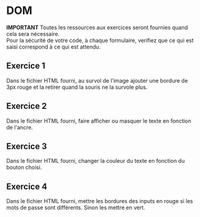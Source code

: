 # DOM

**IMPORTANT**
Toutes les ressources aux exercices seront fournies quand cela sera nécessaire.  
Pour la sécurité de votre code, à chaque formulaire, verifiez que ce qui est saisi correspond à ce qui est attendu.

## Exercice 1
Dans le fichier HTML fourni, au survol de l'image ajouter une bordure de 3px rouge et la retirer quand la souris ne la survole plus.

## Exercice 2
Dans le fichier HTML fourni, faire afficher ou masquer le texte en fonction de l'ancre.

## Exercice 3
Dans le fichier HTML fourni, changer la couleur du texte en fonction du bouton choisi.

## Exercice 4
Dans le fichier HTML fourni, mettre les bordures des inputs en rouge si les mots de passe sont différents. Sinon les mettre en vert.
